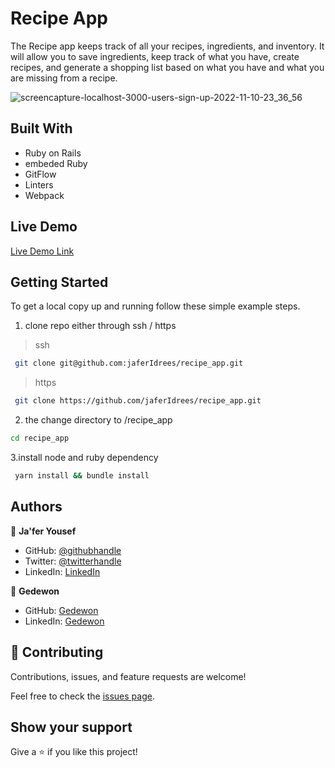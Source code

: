 # Recipe App

The Recipe app keeps track of all your recipes, ingredients, and inventory. It will allow you to save ingredients, keep track of what you have, create recipes, and generate a shopping list based on what you have and what you are missing from a recipe. 

![screencapture-localhost-3000-users-sign-up-2022-11-10-23_36_56](https://user-images.githubusercontent.com/56429354/201200767-186ca8b7-8442-4bca-ae2a-11e665b3378e.png)


## Built With

- Ruby on Rails 
- embeded Ruby
- GitFlow
- Linters
- Webpack

## Live Demo

[Live Demo Link]()

## Getting Started

To get a local copy up and running follow these simple example steps.

1.  clone repo either through ssh / https

> ssh

```sh
 git clone git@github.com:jaferIdrees/recipe_app.git
```

> https

```sh
 git clone https://github.com/jaferIdrees/recipe_app.git
```

2.  the change directory to /recipe_app

```sh
cd recipe_app
```

3.install node and ruby dependency 

```sh
 yarn install && bundle install 
```
## Authors

👤 **Ja'fer Yousef**

- GitHub: [@githubhandle](https://github.com/jaferIdrees)
- Twitter: [@twitterhandle](https://twitter.com/jafel_l)
- LinkedIn: [LinkedIn](https://linkedin.com/in/jaferll)

👤 **Gedewon**

- GitHub: [Gedewon](https://github.com/Gedewon)
- LinkedIn: [Gedewon](https://linkedin.com/in/gedewon)

## 🤝 Contributing

Contributions, issues, and feature requests are welcome!

Feel free to check the [issues page](https://github.com/jaferIdrees/recipe_app/issues).

## Show your support

Give a ⭐️ if you like this project!
